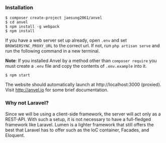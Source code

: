 ### Installation

    $ composer create-project jaesung2061/anvel
    $ cd anvel
    $ npm install -g webpack
    $ npm install
    
If you have a web server set up already, open `.env` and set `BROWSERSYNC_PROXY_URL` to the
correct url. If not, run `php artisan serve` and run the following command in a new terminal.

**Note**: If you installed Anvel by a method other than `composer require` you must
create a `.env` file and copy the contents of `.env.example` into it.

    $ npm start
    
The website should automatically launch at http://localhost:3000 (proxied). Visit
http://anvel.io for some brief documentation.

### Why not Laravel?

Since we will be using a client-side framework, the server will act only as a REST-API.
With such a setup, it is not necessary to have a full-fledged framework like Laravel.
Lumen is a lighter framework that still offers the best that Laravel has to offer such
as the IoC container, Facades, and Eloquent.